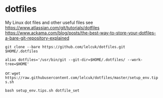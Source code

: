 # dotfiles
My Linux dot files and other useful files 
see https://www.atlassian.com/git/tutorials/dotfiles
https://www.ackama.com/blog/posts/the-best-way-to-store-your-dotfiles-a-bare-git-repository-explained


`git clone --bare https://github.com/lelcuk/dotfiles.git $HOME/.dotfiles`

`alias dotfiles='/usr/bin/git --git-dir=$HOME/.dotfiles/ --work-tree=$HOME'`


or:
`wget https://raw.githubusercontent.com/lelcuk/dotfiles/master/setup_env.tips.sh`

`bash setup_env.tips.sh dotfile_set`
